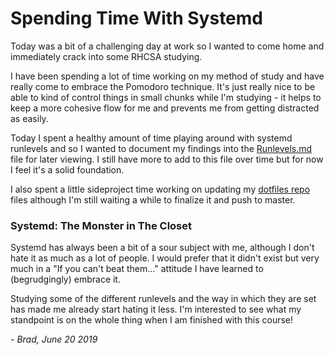 # Spending Time With Systemd

Today was a bit of a challenging day at work so I wanted to come home and immediately crack into some RHCSA studying.

I have been spending a lot of time working on my method of study and have really come to embrace the Pomodoro technique.  It's just really nice to be able to kind of control things in small chunks while I'm studying - it helps to keep a more cohesive flow for me and prevents me from getting distracted as easily.

Today I spent a healthy amount of time playing around with systemd runlevels and so I wanted to document my findings into the [Runlevels.md](/Documents/Runlevels.md) file for later viewing. I still have more to add to this file over time but for now I feel it's a solid foundation.

I also spent a little sideproject time working on updating my [dotfiles repo](https://github.com/punkforpez/dotfiles) files although I'm still waiting a while to finalize it and push to master.

### Systemd: The Monster in The Closet
Systemd has always been a bit of a sour subject with me, although I don't hate it as much as a lot of people.  I would prefer that it didn't exist but very much in a "If you can't beat them..." attitude I have learned to (begrudgingly) embrace it.

Studying some of the different runlevels and the way in which they are set has made me already start hating it less.  I'm interested to see what my standpoint is on the whole thing when I am finished with this course!

*- Brad, June 20 2019*

